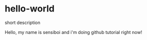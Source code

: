 # hello-world
short description

Hello, my name is sensiboi and i'm doing github tutorial right now!
